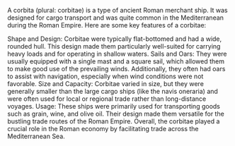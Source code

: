 A corbita (plural: corbitae) is a type of ancient Roman merchant ship. It was designed for cargo transport and was quite common in the Mediterranean during the Roman Empire. Here are some key features of a corbitae:

Shape and Design: Corbitae were typically flat-bottomed and had a wide, rounded hull. This design made them particularly well-suited for carrying heavy loads and for operating in shallow waters.
Sails and Oars: They were usually equipped with a single mast and a square sail, which allowed them to make good use of the prevailing winds. Additionally, they often had oars to assist with navigation, especially when wind conditions were not favorable.
Size and Capacity: Corbitae varied in size, but they were generally smaller than the large cargo ships (like the navis oneraria) and were often used for local or regional trade rather than long-distance voyages.
Usage: These ships were primarily used for transporting goods such as grain, wine, and olive oil. Their design made them versatile for the bustling trade routes of the Roman Empire.
Overall, the corbitae played a crucial role in the Roman economy by facilitating trade across the Mediterranean Sea.